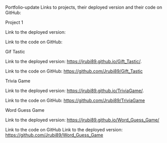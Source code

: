 Portfolio-update
Links to projects, their deployed version and their code on GitHub:

Project 1

Link to the deployed version: 

Link to the code on GitHub:

Gif Tastic

Link to the deployed version: https://jrubi89.github.io/Gift_Tastic/.

Link to the code on GitHub: https://github.com/Jrubi89/Gift_Tastic

Trivia Game

Link to the deployed version: https://jrubi89.github.io/TriviaGame/.

Link to the code on GitHub: https://github.com/Jrubi89/TriviaGame

Word Guess Game

Link to the deployed version: https://jrubi89.github.io/Word_Guess_Game/

Link to the code on GitHub Link to the deployed version: https://github.com/Jrubi89/Word_Guess_Game
